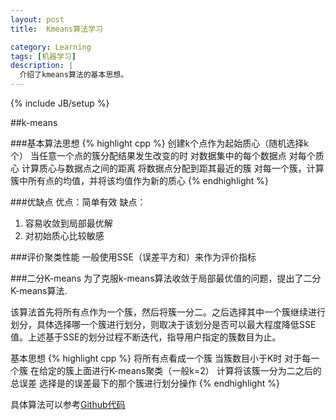 ```yaml
---
layout: post
title:  Kmeans算法学习

category: Learning
tags: [机器学习]
description: |
  介绍了kmeans算法的基本思想。
---
```

{% include JB/setup %}



##k-means

###基本算法思想
{% highlight cpp %}
创建k个点作为起始质心（随机选择k个）
当任意一个点的簇分配结果发生改变的时
    对数据集中的每个数据点
        对每个质心
            计算质心与数据点之间的距离
        将数据点分配到距其最近的簇
    对每一个簇，计算簇中所有点的均值，并将该均值作为新的质心
{% endhighlight %}

###优缺点
优点：简单有效
缺点：
1. 容易收敛到局部最优解
2. 对初始质心比较敏感

###评价聚类性能
一般使用SSE（误差平方和）来作为评价指标


###二分K-means
为了克服k-means算法收敛于局部最优值的问题，提出了二分K-means算法.

该算法首先将所有点作为一个簇，然后将簇一分二。之后选择其中一个簇继续进行划分，具体选择哪一个簇进行划分，则取决于该划分是否可以最大程度降低SSE值。上述基于SSE的划分过程不断迭代，指导用户指定的簇数目为止。

基本思想
{% highlight cpp %}
将所有点看成一个簇
当簇数目小于K时
    对于每一个簇
        在给定的簇上面进行K-means聚类（一般k=2）
        计算将该簇一分为二之后的总误差
    选择是的误差最下的那个簇进行划分操作
{% endhighlight %}

具体算法可以参考[Github代码](https://github.com/tankle/kmeans)

